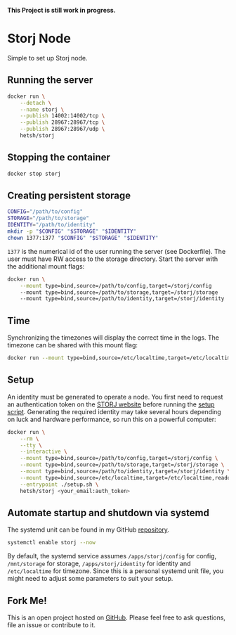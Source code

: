 **This Project is still work in progress.**

# Storj Node
Simple to set up Storj node.

## Running the server
```bash
docker run \
    --detach \
    --name storj \
    --publish 14002:14002/tcp \
    --publish 28967:28967/tcp \
    --publish 28967:28967/udp \
    hetsh/storj
```

## Stopping the container
```bash
docker stop storj
```

## Creating persistent storage
```bash
CONFIG="/path/to/config"
STORAGE="/path/to/storage"
IDENTITY="/path/to/identity"
mkdir -p "$CONFIG" "$STORAGE" "$IDENTITY"
chown 1377:1377 "$CONFIG" "$STORAGE" "$IDENTITY"
```
`1377` is the numerical id of the user running the server (see Dockerfile).
The user must have RW access to the storage directory.
Start the server with the additional mount flags:
```bash
docker run \
    --mount type=bind,source=/path/to/config,target=/storj/config
    --mount type=bind,source=/path/to/storage,target=/storj/storage
    --mount type=bind,source=/path/to/identity,target=/storj/identity ...
```

## Time
Synchronizing the timezones will display the correct time in the logs.
The timezone can be shared with this mount flag:
```bash
docker run --mount type=bind,source=/etc/localtime,target=/etc/localtime,readonly ...
```

## Setup
An identity must be generated to operate a node.
You first need to request an authentication token on the [STORJ website](https://www.storj.io/host-a-node) before running the [setup script](https://github.com/Hetsh/docker-storj/blob/master/setup.sh).
Generating the required identity may take several hours depending on luck and hardware performance, so run this on a powerful computer:
```bash
docker run \
    --rm \
    --tty \
    --interactive \
    --mount type=bind,source=/path/to/config,target=/storj/config \
    --mount type=bind,source=/path/to/storage,target=/storj/storage \
    --mount type=bind,source=/path/to/identity,target=/storj/identity \
    --mount type=bind,source=/etc/localtime,target=/etc/localtime,readonly \
    --entrypoint ./setup.sh \
    hetsh/storj <your_email:auth_token>
```

## Automate startup and shutdown via systemd
The systemd unit can be found in my GitHub [repository](https://github.com/Hetsh/docker-storj).
```bash
systemctl enable storj --now
```
By default, the systemd service assumes `/apps/storj/config` for config, `/mnt/storage` for storage, `/apps/storj/identity` for identity and `/etc/localtime` for timezone.
Since this is a personal systemd unit file, you might need to adjust some parameters to suit your setup.

## Fork Me!
This is an open project hosted on [GitHub](https://github.com/Hetsh/docker-storj).
Please feel free to ask questions, file an issue or contribute to it.
